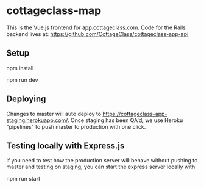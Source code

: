 # cottageclass-map

This is the Vue.js frontend for app.cottageclass.com. Code for the Rails backend lives at: https://github.com/CottageClass/cottageclass-app-api

## Setup

 npm install

 npm run dev

## Deploying

Changes to master will auto deploy to https://cottageclass-app-staging.herokuapp.com/. Once staging has been QA'd, we use Heroku "pipelines" to push master to production with one click.   

## Testing locally with Express.js 

If you need to test how the production server will behave without pushing to master and testing on staging, you can start the express server locally with

 npm run start
 
